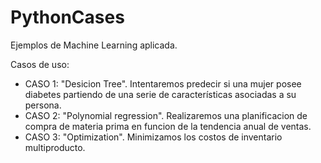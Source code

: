 # PythonCases
Ejemplos de Machine Learning aplicada.

Casos de uso:
  - CASO 1: "Desicion Tree". Intentaremos predecir si una mujer posee diabetes partiendo de una serie de características asociadas a su persona.
  - CASO 2: "Polynomial regression". Realizaremos una planificacion de compra de materia prima en funcion de la tendencia anual de ventas.
  - CASO 3: "Optimization". Minimizamos los costos de inventario multiproducto.


